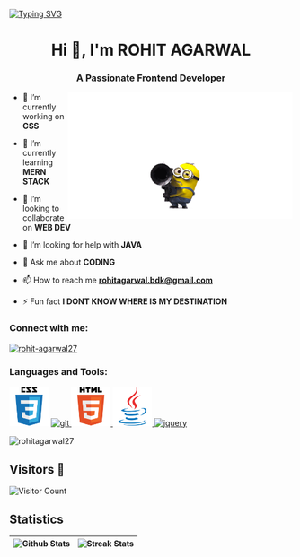  [![Typing SVG](https://readme-typing-svg.demolab.com?font=Fira+Code&pause=1000&color=000000&center=true&vCenter=true&width=783&height=79&lines=%E2%9D%A4%EF%B8%8F+WAY+TO+BECOME+MERN+STACK+DEVELOPER++%2C+CHECK+OUT+MY+REPO'S+%E2%9D%A4%EF%B8%8F+)](https://git.io/typing-svg)
 
<h1 align="center">Hi 👋, I'm ROHIT AGARWAL</h1>
<h3 align="center">A Passionate Frontend Developer</h3>
<img align="right" alt="Coding" width="400" src= "https://github.com/rohitagarwal27/rohitagarwal27/blob/main/photof.gif">




- 🔭 I’m currently working on **CSS**

- 🌱 I’m currently learning **MERN STACK**

- 👯 I’m looking to collaborate on **WEB DEV**

- 🤝 I’m looking for help with **JAVA**

- 💬 Ask me about **CODING**

- 📫 How to reach me **rohitagarwal.bdk@gmail.com**

- ⚡ Fun fact **I DONT KNOW WHERE IS MY DESTINATION**
<h3 align="left">Connect with me:</h3>
<p align="left">
<a href="https://linkedin.com/in/rohit-agarwal27" target="_blank";><img align="center" src="link.png" alt="rohit-agarwal27" height="50" width="50" /></a>
</p>

<h3 align="left">Languages and Tools:</h3>
<p align="left">  <img src="https://raw.githubusercontent.com/devicons/devicon/master/icons/css3/css3-original-wordmark.svg" alt="css3" width="70" height="70"/> </a> <a href="https://git-scm.com/" target="_blank" rel="noreferrer"> <img src="https://www.vectorlogo.zone/logos/git-scm/git-scm-icon.svg" alt="git" width="70" height="70"/> </a> <a href="https://www.w3.org/html/" target="_blank" rel="noreferrer"> <img src="https://raw.githubusercontent.com/devicons/devicon/master/icons/html5/html5-original-wordmark.svg" alt="html5" width="70" height="70"/> </a> <a href="https://www.java.com" target="_blank" rel="noreferrer"> <img src="https://raw.githubusercontent.com/devicons/devicon/master/icons/java/java-original.svg" alt="java" width="70" height="70"/> </a>
<a href="https://jquery.com/"><img src="https://upload.wikimedia.org/wikipedia/en/thumb/9/9e/JQuery_logo.svg/1280px-JQuery_logo.svg.png" alt="jquery" width="70" height="70"/></a></p>

<p><img align="center" src="https://github-readme-stats.vercel.app/api/top-langs?username=rohitagarwal27&show_icons=true&locale=en&layout=compact" alt="rohitagarwal27" /></p>
 
## Visitors 👀
![Visitor Count](https://profile-counter.glitch.me/rohitagarwal27/count.svg)

## Statistics 
![Github Stats](https://github-readme-stats.zohan.tech/api?username=rohitagarwal27&show_icons=true&theme=leafy_border=true&border_radius=10) | ![Streak Stats](http://github-readme-streak-stats.herokuapp.com?user=rohitagarwal27&theme=leafy_border=true&border_radius=10) |
-- | -- 

